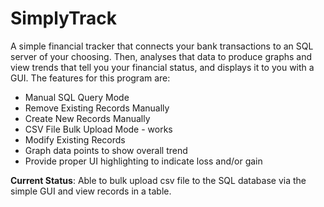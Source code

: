 # SimplyTrack
A simple financial tracker that connects your bank transactions to an SQL server of your choosing. Then, analyses that data to produce graphs and view trends that tell you your financial status, and displays it to you with a GUI. The features for this program are:

* Manual SQL Query Mode
* Remove Existing Records Manually
* Create New Records Manually
* CSV File Bulk Upload Mode - works
* Modify Existing Records
* Graph data points to show overall trend
* Provide proper UI highlighting to indicate loss and/or gain

**Current Status**: Able to bulk upload csv file to the SQL database via the simple GUI and view records in a table.
